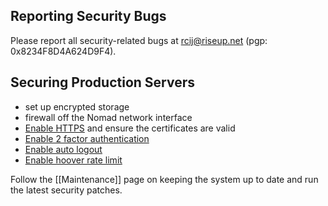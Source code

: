 ## Reporting Security Bugs

Please report all security-related bugs at rcij@riseup.net (pgp: 0x8234F8D4A624D9F4).

## Securing Production Servers

- set up encrypted storage
- firewall off the Nomad network interface
- [Enable HTTPS](https://github.com/liquidinvestigations/node/blob/a3ab525e108542d1aa811df9480334fc27cb446d/examples/liquid.ini#L88) and ensure the certificates are valid
- [Enable 2 factor authentication](https://github.com/liquidinvestigations/node/blob/a3ab525e108542d1aa811df9480334fc27cb446d/examples/liquid.ini#L57)
- [Enable auto logout](https://github.com/liquidinvestigations/node/blob/20ece5af24e17e0321265b5abc683455a9a2225c/examples/liquid.ini#L54)
- [Enable hoover rate limit](https://github.com/liquidinvestigations/node/blob/20ece5af24e17e0321265b5abc683455a9a2225c/examples/liquid.ini#L85)

Follow the [[Maintenance]] page on keeping the system up to date and run the latest security patches.

